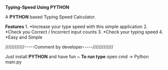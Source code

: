**Typing-Speed Using PYTHON**

A **PYTHON** based Typing Speed Calculator. 

**Features**
	1. *Increase your type speed with this simple application
	2. *Check you Correct / Incorrect input counts
	3. *Check your typing speed
	4. *Easy and Simple

////////////-----Comment by developer-----/////////////

Just install **PYTHON** and have fun ~
**To run type**
	open cmd -> Python main.py
